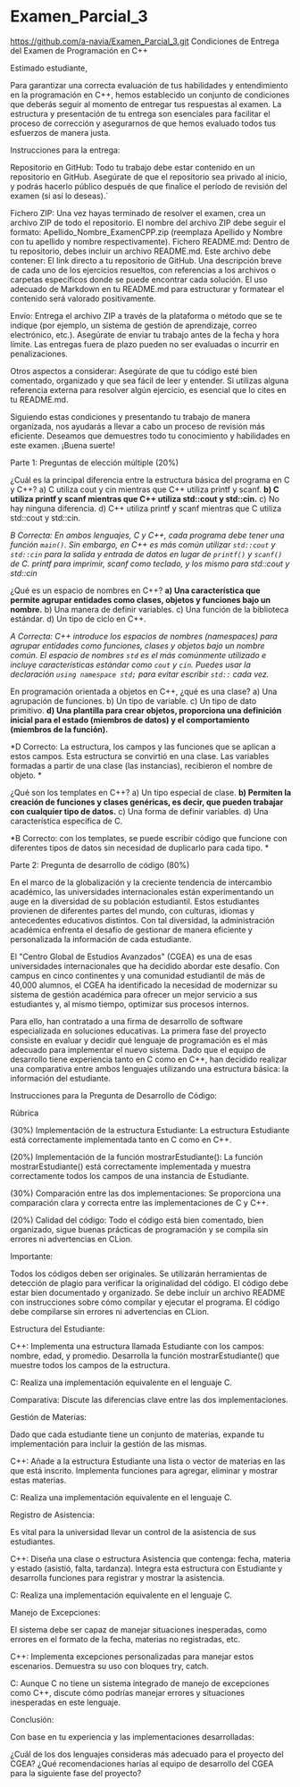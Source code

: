 # Examen_Parcial_3
https://github.com/a-navia/Examen_Parcial_3.git
Condiciones de Entrega del Examen de Programación en C++

Estimado estudiante,

Para garantizar una correcta evaluación de tus habilidades y entendimiento en la programación en C++, hemos establecido un conjunto de condiciones que deberás seguir al momento de entregar tus respuestas al examen. La estructura y presentación de tu entrega son esenciales para facilitar el proceso de corrección y asegurarnos de que hemos evaluado todos tus esfuerzos de manera justa.

Instrucciones para la entrega:

Repositorio en GitHub:
        Todo tu trabajo debe estar contenido en un repositorio en GitHub.
        Asegúrate de que el repositorio sea privado al inicio, y podrás hacerlo público después de que finalice el período de revisión del examen (si así lo deseas).`

Fichero ZIP:
        Una vez hayas terminado de resolver el examen, crea un archivo ZIP de todo el repositorio.
        El nombre del archivo ZIP debe seguir el formato: Apellido_Nombre_ExamenCPP.zip (reemplaza Apellido y Nombre con tu apellido y nombre respectivamente).
Fichero README.md:
        Dentro de tu repositorio, debes incluir un archivo README.md.
        Este archivo debe contener:
            El link directo a tu repositorio de GitHub.
            Una descripción breve de cada uno de los ejercicios resueltos, con referencias a los archivos o carpetas específicos donde se puede encontrar cada solución.
        El uso adecuado de Markdown en tu README.md para estructurar y formatear el contenido será valorado positivamente.

Envío:
        Entrega el archivo ZIP a través de la plataforma o método que se te indique (por ejemplo, un sistema de gestión de aprendizaje, correo electrónico, etc.).
        Asegúrate de enviar tu trabajo antes de la fecha y hora límite. Las entregas fuera de plazo pueden no ser evaluadas o incurrir en penalizaciones.

Otros aspectos a considerar:
        Asegúrate de que tu código esté bien comentado, organizado y que sea fácil de leer y entender.
        Si utilizas alguna referencia externa para resolver algún ejercicio, es esencial que lo cites en tu README.md.

Siguiendo estas condiciones y presentando tu trabajo de manera organizada, nos ayudarás a llevar a cabo un proceso de revisión más eficiente. Deseamos que demuestres todo tu conocimiento y habilidades en este examen. ¡Buena suerte!



Parte 1: Preguntas de elección múltiple (20%)

¿Cuál es la principal diferencia entre la estructura básica del programa en C y C++?
        a) C utiliza cout y cin mientras que C++ utiliza printf y scanf.
        **b) C utiliza printf y scanf mientras que C++ utiliza std::cout y std::cin.**
        c) No hay ninguna diferencia.
        d) C++ utiliza printf y scanf mientras que C utiliza std::cout y std::cin.
        
*B Correcta: En ambos lenguajes, C y C++, cada programa debe tener una función `main()`. Sin embargo, en C++ es más común utilizar `std::cout` y `std::cin` para la salida y entrada de datos en lugar de `printf()` y `scanf()` de C. printf para imprimir, scanf como teclado, y los mismo para std::cout y std::cin*

¿Qué es un espacio de nombres en C++?
        **a) Una característica que permite agrupar entidades como clases, objetos y funciones bajo un nombre.**
        b) Una manera de definir variables.
        c) Una función de la biblioteca estándar.
        d) Un tipo de ciclo en C++.
        
*A Correcta: C++ introduce los espacios de nombres (namespaces) para agrupar entidades como funciones, clases y objetos bajo un nombre común. El espacio de nombres `std` es el más comúnmente utilizado e incluye características estándar como `cout` y `cin`. Puedes usar la declaración `using namespace std;` para evitar escribir `std::` cada vez.*

En programación orientada a objetos en C++, ¿qué es una clase?
        a) Una agrupación de funciones.
        b) Un tipo de variable.
        c) Un tipo de dato primitivo.
        **d) Una plantilla para crear objetos, proporciona una definición inicial para el estado (miembros de datos) y el comportamiento (miembros de la función).**

*D Correcto: La estructura, los campos y las funciones que se aplican a estos campos. Esta estructura se convirtió en una clase. Las variables formadas a partir de una clase (las instancias), recibieron el nombre de objeto. *

¿Qué son los templates en C++?
        a) Un tipo especial de clase.
       **b) Permiten la creación de funciones y clases genéricas, es decir, que pueden trabajar con cualquier tipo de datos.**
        c) Una forma de definir variables.
        d) Una característica específica de C.

*B Correcto: con los templates, se puede escribir código que funcione con diferentes tipos de datos sin necesidad de duplicarlo para cada tipo. *


Parte 2: Pregunta de desarrollo de código (80%)

En el marco de la globalización y la creciente tendencia de intercambio académico, las universidades internacionales están experimentando un auge en la diversidad de su población estudiantil. Estos estudiantes provienen de diferentes partes del mundo, con culturas, idiomas y antecedentes educativos distintos. Con tal diversidad, la administración académica enfrenta el desafío de gestionar de manera eficiente y personalizada la información de cada estudiante.

El "Centro Global de Estudios Avanzados" (CGEA) es una de esas universidades internacionales que ha decidido abordar este desafío. Con campus en cinco continentes y una comunidad estudiantil de más de 40,000 alumnos, el CGEA ha identificado la necesidad de modernizar su sistema de gestión académica para ofrecer un mejor servicio a sus estudiantes y, al mismo tiempo, optimizar sus procesos internos.

Para ello, han contratado a una firma de desarrollo de software especializada en soluciones educativas. La primera fase del proyecto consiste en evaluar y decidir qué lenguaje de programación es el más adecuado para implementar el nuevo sistema. Dado que el equipo de desarrollo tiene experiencia tanto en C como en C++, han decidido realizar una comparativa entre ambos lenguajes utilizando una estructura básica: la información del estudiante.

Instrucciones para la Pregunta de Desarrollo de Código:


Rúbrica

(30%) Implementación de la estructura Estudiante:
        La estructura Estudiante está correctamente implementada tanto en C como en C++.

(20%) Implementación de la función mostrarEstudiante():
        La función mostrarEstudiante() está correctamente implementada y muestra correctamente todos los campos de una instancia de Estudiante.

(30%) Comparación entre las dos implementaciones:
        Se proporciona una comparación clara y correcta entre las implementaciones de C y C++.

(20%) Calidad del código:
        Todo el código está bien comentado, bien organizado, sigue buenas prácticas de programación y se compila sin errores ni advertencias en CLion.

Importante:

Todos los códigos deben ser originales. Se utilizarán herramientas de detección de plagio para verificar la originalidad del código.
    El código debe estar bien documentado y organizado.
    Se debe incluir un archivo README con instrucciones sobre cómo compilar y ejecutar el programa.
    El código debe compilarse sin errores ni advertencias en CLion.

Estructura del Estudiante:

C++:
        Implementa una estructura llamada Estudiante con los campos: nombre, edad, y promedio.
        Desarrolla la función mostrarEstudiante() que muestre todos los campos de la estructura.

C:
        Realiza una implementación equivalente en el lenguaje C.

Comparativa:
        Discute las diferencias clave entre las dos implementaciones.

Gestión de Materias:

Dado que cada estudiante tiene un conjunto de materias, expande tu implementación para incluir la gestión de las mismas.

C++:
        Añade a la estructura Estudiante una lista o vector de materias en las que está inscrito.
        Implementa funciones para agregar, eliminar y mostrar estas materias.

C:
        Realiza una implementación equivalente en el lenguaje C.

Registro de Asistencia:

Es vital para la universidad llevar un control de la asistencia de sus estudiantes.

C++:
        Diseña una clase o estructura Asistencia que contenga: fecha, materia y estado (asistió, falta, tardanza).
        Integra esta estructura con Estudiante y desarrolla funciones para registrar y mostrar la asistencia.

C:
        Realiza una implementación equivalente en el lenguaje C.

Manejo de Excepciones:

El sistema debe ser capaz de manejar situaciones inesperadas, como errores en el formato de la fecha, materias no registradas, etc.

C++:
        Implementa excepciones personalizadas para manejar estos escenarios.
        Demuestra su uso con bloques try, catch.

C:
        Aunque C no tiene un sistema integrado de manejo de excepciones como C++, discute cómo podrías manejar errores y situaciones inesperadas en este lenguaje.

Conclusión:

Con base en tu experiencia y las implementaciones desarrolladas:

¿Cuál de los dos lenguajes consideras más adecuado para el proyecto del CGEA?
    ¿Qué recomendaciones harías al equipo de desarrollo del CGEA para la siguiente fase del proyecto?
